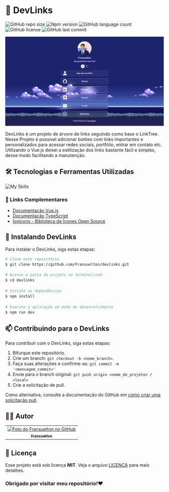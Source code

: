 # 🔗 DevLinks

![GitHub repo size](https://img.shields.io/github/repo-size/Fransuelton/devlinks?style=)
![Npm version](https://img.shields.io/static/v1?label=npm&message=v10.1.0&logo=npm&color=blue)
![GitHub language count](https://img.shields.io/github/languages/count/Fransuelton/devlinks?style=)
![GitHub license](https://img.shields.io/github/license/Fransuelton/devlinks)
![GitHub last commit](https://img.shields.io/github/last-commit/Fransuelton/devlinks)

<img src="./.github/project.jpg" alt="Exemplo imagem">

DevLinks é um projeto de árvore de links seguindo como base o LinkTree. Nesse Projeto é possível adicionar botões com links importantes e personalizados para acessar redes sociais, portfólio, entrar em contato etc. Utilizando o Vue.js deixei a estilização dos links bastante fácil e simples, desse modo facilitando a manutenção.

## 🛠️ Tecnologias e Ferramentas Utilizadas

![My Skills](https://skillicons.dev/icons?i=vue,ts,html,css,vite)

### 📃 Links Complementares

- [Documentação Vue.js](https://vuejs.org/)
- [Documentação TypeScript](https://www.typescriptlang.org/)
- [Ionicons - Biblioteca de Ícones Open Source](https://ionic.io/ionicons)

## 🚀 Instalando DevLinks

Para instalar o DevLinks, siga estas etapas:

```bash
# Clone este repositório
$ git clone https://github.com/Fransuelton/devlinks.git

# Acesse a pasta do projeto no terminal/cmd
$ cd devlinks

# Instale as dependências
$ npm install

# Execute a aplicação em modo de desenvolvimento
$ npm run dev
```

## 📫 Contribuindo para o DevLinks

Para contribuir com o DevLinks, siga estas etapas:

1. Bifurque este repositório.
2. Crie um branch: `git checkout -b <nome_branch>`.
3. Faça suas alterações e confirme-as: `git commit -m '<mensagem_commit>'`
4. Envie para o branch original: `git push origin <nome_do_projeto> / <local>`
5. Crie a solicitação de pull.

Como alternativa, consulte a documentação do GitHub em [como criar uma solicitação pull](https://help.github.com/en/github/collaborating-with-issues-and-pull-requests/creating-a-pull-request).

## 🧑‍💻 Autor

<table>
  <tr>
    <td align="center">
      <a href="https://www.linkedin.com/in/fransuelton/" title="Acesse meu LinkedIn">
        <img src="https://avatars.githubusercontent.com/u/107893416?v=4" width="100px;" alt="Foto do Fransuelton no GitHub"/><br>
        <sub>
          <b>Fransuelton</b>
        </sub>
      </a>
    </td>
  </tr>
</table>

## 📝 Licença

Esse projeto está sob licença **MIT**. Veja o arquivo [LICENÇA](LICENSE.md) para mais detalhes.

### Obrigado por visitar meu repositório!❤️
